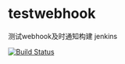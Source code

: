 # testwebhook
测试webhook及时通知构建 jenkins

[![Build Status](http://192.168.3.14:8080/job/test_mysql_trunk_change/badge/icon)](http://192.168.3.14:8080/job/test_mysql_trunk_change)
